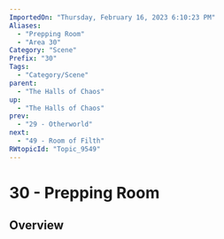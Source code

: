 ```yaml
---
ImportedOn: "Thursday, February 16, 2023 6:10:23 PM"
Aliases:
  - "Prepping Room"
  - "Area 30"
Category: "Scene"
Prefix: "30"
Tags:
  - "Category/Scene"
parent:
  - "The Halls of Chaos"
up:
  - "The Halls of Chaos"
prev:
  - "29 - Otherworld"
next:
  - "49 - Room of Filth"
RWtopicId: "Topic_9549"
---
```

# 30 - Prepping Room
## Overview
